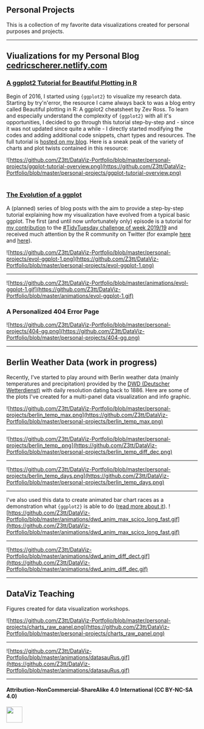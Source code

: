 ## Personal Projects
This is a collection of my favorite data visualizations created for personal purposes and projects.

***

## Viualizations for my Personal Blog [cedricscherer.netlify.com](www.cedricscherer.netlify.com)

### [A ggplot2 Tutorial for Beautiful Plotting in R](https://cedricscherer.netlify.com/2019/08/05/a-ggplot2-tutorial-for-beautiful-plotting-in-r/)
Begin of 2016, I started using `{ggplot2}` to visualize my research data. Starting by try'n'error, the resource I came always back to was a blog entry called Beautiful plotting in R: A ggplot2 cheatsheet by Zev Ross. To learn and especially understand the complexity of `{ggplot2}` with all it's opportunities, I decided to go through this tutorial step-by-step and - since it was not updated since quite a while - I directly started modifying the codes and adding additional code snippets, chart types and resources. The full tutorial is [hosted on my blog](www.cedricscherer.netlify.com). Here is a sneak peak of the variety of charts and plot twists contained in this resource:

![https://github.com/Z3tt/DataViz-Portfolio/blob/master/personal-projects/ggplot-tutorial-overview.png](https://github.com/Z3tt/DataViz-Portfolio/blob/master/personal-projects/ggplot-tutorial-overview.png)
<br><br>

### [The Evolution of a ggplot](https://cedricscherer.netlify.com/2019/05/17/the-evolution-of-a-ggplot-ep.-1/)
A (planned) series of blog posts with the aim to provide a step-by-step tutorial explaining how my visualization have evolved from a typical basic ggplot.
The first (and until now unfortunately only) episode is a tutorial for [my contribution](https://github.com/Z3tt/TidyTuesday/tree/master/plots/2019_19) to the [#TidyTuesday challenge of week 2019/19](https://github.com/rfordatascience/tidytuesday/tree/master/data/2019/2019-05-07) and received much attention by the R community on Twitter (for example [here](https://twitter.com/CedScherer/status/1129453356756492293) and [here](https://twitter.com/robinson_es/status/1158792970042269696)).

![https://github.com/Z3tt/DataViz-Portfolio/blob/master/personal-projects/evol-ggplot-1.png](https://github.com/Z3tt/DataViz-Portfolio/blob/master/personal-projects/evol-ggplot-1.png)

***

![https://github.com/Z3tt/DataViz-Portfolio/blob/master/animations/evol-ggplot-1.gif](https://github.com/Z3tt/DataViz-Portfolio/blob/master/animations/evol-ggplot-1.gif)

### A Personalized 404 Error Page
![https://github.com/Z3tt/DataViz-Portfolio/blob/master/personal-projects/404-gg.png](https://github.com/Z3tt/DataViz-Portfolio/blob/master/personal-projects/404-gg.png)

***

## Berlin Weather Data (work in progress)
Recently, I've started to play around with Berlin weather data (mainly temperatures and precipitation) provided by the [DWD (Deutscher Wetterdienst)]() with daily resolution dating back to 1886. Here are some of the plots I've created for a multi-panel data visualization and info graphic.

![https://github.com/Z3tt/DataViz-Portfolio/blob/master/personal-projects/berlin_temp_max.png](https://github.com/Z3tt/DataViz-Portfolio/blob/master/personal-projects/berlin_temp_max.png)

***

![https://github.com/Z3tt/DataViz-Portfolio/blob/master/personal-projects/berlin_temp_.png](https://github.com/Z3tt/DataViz-Portfolio/blob/master/personal-projects/berlin_temp_diff_dec.png)

***

![https://github.com/Z3tt/DataViz-Portfolio/blob/master/personal-projects/berlin_temp_days.png](https://github.com/Z3tt/DataViz-Portfolio/blob/master/personal-projects/berlin_temp_days.png)

***

I've also used this data to create animated bar chart races as a demonstration what `{ggplot2}` is able to do ([read more about it](https://cedricscherer.netlify.com/2019/09/17/bar-chart-race-temperatures-berlin/)).
![https://github.com/Z3tt/DataViz-Portfolio/blob/master/animations/dwd_anim_max_scico_long_fast.gif](https://github.com/Z3tt/DataViz-Portfolio/blob/master/animations/dwd_anim_max_scico_long_fast.gif)

***

![https://github.com/Z3tt/DataViz-Portfolio/blob/master/animations/dwd_anim_diff_dect.gif](https://github.com/Z3tt/DataViz-Portfolio/blob/master/animations/dwd_anim_diff_dec.gif)

***

## DataViz Teaching
Figures created for data visualization workshops.

![https://github.com/Z3tt/DataViz-Portfolio/blob/master/personal-projects/charts_raw_panel.png](https://github.com/Z3tt/DataViz-Portfolio/blob/master/personal-projects/charts_raw_panel.png)

***

![https://github.com/Z3tt/DataViz-Portfolio/blob/master/animations/datasauRus.gif](https://github.com/Z3tt/DataViz-Portfolio/blob/master/animations/datasauRus.gif)

***

#### Attribution-NonCommercial-ShareAlike 4.0 International (CC BY-NC-SA 4.0)
<div style="width:300px; height:200px">
<img src=https://camo.githubusercontent.com/00f7814990f36f84c5ea74cba887385d8a2f36be/68747470733a2f2f646f63732e636c6f7564706f7373652e636f6d2f696d616765732f63632d62792d6e632d73612e706e67 alt="" height="42">
</div>
